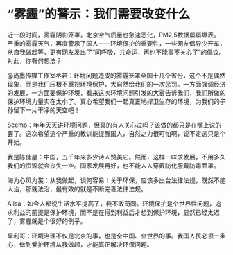# “雾霾”的警示：我们需要改变什么

近一段时间，雾霾阴影笼罩，北京空气质量也急速恶化，PM2.5数据屡屡爆表。严重的雾霾天气，再度警示了国人——环境保护的重要性，一些网友倡导少开车，从自我做起等，更有网友发出了“同呼吸，共命运，再也不能事不关心了”的倡议。对此，你有何想法？

@尚墨传媒工作室丞若：环境问题造成的雾霾笼罩全国十几个省份，这个不是偶然现象，而是我们压根不重视环境保护，大自然给我们的一次惩罚。一方面强调经济的发展，一方面要保护环境，看来这次环境问题引发的大雾告诉我们，我们所做的保护环境力量实在太小了。真心希望我们一起真正地捍卫生存的环境，为我们的子孙留下一片干净的天空吧！

Scemo：年年天天讲环境问题，但真的有人关心过吗？该做的都只是在嘴上说的罢了。这次希望这个严重的教训能提醒国人，自然之力很可怕啊，说不定这只是个开始。

我是陈佳星：中国，五千年来多少诗人赞美它。然而，这样一味求发展，不用多久我们的资源就会丧失一空。国家发展再好，也不能人人穿戴防化服戴防毒面罩。

海为心风为裳：从我做起，谈何容易！关于环保，应该多出台法律法规，既然不能人治，那就法治，最有效的就是不断完善法律法规。

Ailsa：如今人都说生活水平提高了，我不敢苟同。环境保护是个世界性问题，追求利益的前提是保护环境，而不是在得到利益后才想到保护环境，显然已经太迟了，雾霾就是个很好的例子。

犀利哥：环境治理不仅是北京的事，也是全中国、全世界的事。我国人民必须一条心，做到爱护环境从我做起，才能真正解决环保问题。